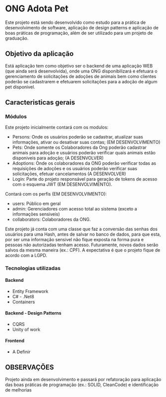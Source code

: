 # ONG Adota Pet
Este projeto está sendo desenvolvido como estudo para a prática de desenvolvimento de software, aplicação de design patterns e aplicação de boas práticas de programação, além de ser utilizado para um projeto de graduação.

## Objetivo da aplicação
Está aplicação tem como objetivo ser o backend de uma aplicação WEB (que ainda será desenvolvida), onde uma ONG disponibilizará e efetuara o gerenciamento de solicitações de adoções de animais bem como clientes poderão se cadastrarem e efetuarem solicitações para a adoção de algum pet disponivel.

## Caracteristicas gerais
### Módulos
Este projeto inicialmente contará com os modulos:
 - Persons: Onde os usuários poderão se cadastrar, atualizar suas informações, ativar ou desativar suas contas; (EM DESENVOLVIMENTO)
 - Pets: Onde somente os Colaboradores da Ong poderão cadastrar animais para adoção e usuários poderão verificar quais animais estão disponiveis para adoção; (A DESENVOLVER)
 - Adoptions: Onde os colaboradores da ONG poderão verificar todas as requisições de adoções e os usuários poderão verificar suas solicitações, efetuar cancelamentos (A DESENVOLVER)
 - Login: Parte do projeto responsável para geração de tokens de acesso com o esquema JWT (EM DESENVOLVIMENTO).

Contará com os perfis (EM DESENVOLVIMENTO):
 - users: Público em geral
 - admin: Gerenciadores com acesso total ao sistema (exceto a informações sensiveis)
 - collaborators: Colaboradores da ONG.

Este projeto já conta com uma classe que faz a conversão das senhas dos usuários para uma Hash, antes de salvar no banco de dados, para que esta, por ser uma informação sensivel não fique exposta na forma pura e pessoas não autorizadas tenham acesso. Futuramente, novos dados serão salvos da mesma maneira (ex.: CPF). A expectativa é que o projeto fique de acordo com a LGPD.

### Tecnologias utilizadas
#### Backend
 - Entity Framework
 - C# - .Net8
 - Containers

 #### Backend - Design Patterns
 - CQRS
 - Unity of work

#### Frontend
 - A Definir


## OBSERVAÇÕES
Projeto ainda em desenvolvimento e passará por refatoração para aplicação das boas práticas de programação (ex.: SOLID, CleanCode) e identificação de melhorias

